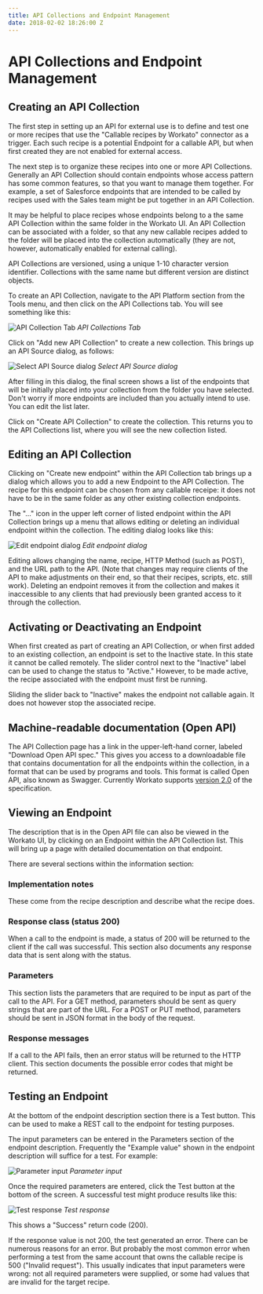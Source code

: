 ```yaml
---
title: API Collections and Endpoint Management
date: 2018-02-02 18:26:00 Z
---
```


# API Collections and Endpoint Management

## Creating an API Collection

The first step in setting up an API for external use is to define and test one or more recipes that use the "Callable recipes by Workato" connector as a trigger. Each such recipe is a potential Endpoint for a callable API, but when first created they are not enabled for external access.

The next step is to organize these recipes into one or more API Collections. Generally an API Collection should contain endpoints whose access pattern has some common features, so that you want to manage them together. For example, a set of Salesforce endpoints that are intended to be called by recipes used with the Sales team might be put together in an API Collection.

It may be helpful to place recipes whose endpoints belong to a the same API Collection within the same folder in the Workato UI. An API Collection can be associated with a folder, so that any new callable recipes added to the folder will be placed into the collection automatically (they are not, however, automatically enabled for external calling).

API Collections are versioned, using a unique 1-10 character version identifier. Collections with the same name but different version are distinct objects.

To create an API Collection, navigate to the API Platform section from the Tools menu, and then click on the API Collections tab. You will see something like this:

![API Collection Tab](/assets/images/api-mgmt/api-collections.png)
*API Collections Tab*

Click on "Add new API Collection" to create a new collection. This brings up an API Source dialog, as follows:

![Select API Source dialog](/assets/images/api-mgmt/select-api-source.png)
*Select API Source dialog*

After filling in this dialog, the final screen shows a list of the endpoints that will be initially placed into your collection from the folder you have selected. Don't worry if more endpoints are included than you actually intend to use. You can edit the list later.

Click on "Create API Collection" to create the collection. This returns you to the API Collections list, where you will see the new collection listed.

## Editing an API Collection

Clicking on "Create new endpoint" within the API Collection tab brings up a dialog which allows you to add a new Endpoint to the API Collection. The recipe for this endpoint can be chosen from any callable receipe: it does not have to be in the same folder as any other existing collection endpoints.

The "..." icon in the upper left corner of listed endpoint within the API Collection brings up a menu that allows editing or deleting an individual endpoint within the collection. The editing dialog looks like this:

![Edit endpoint dialog](/assets/images/api-mgmt/edit-endpoint.png)
*Edit endpoint dialog*

Editing allows changing the name, recipe, HTTP Method (such as POST), and the URL path to the API. (Note that changes may require clients of the API to make adjustments on their end, so that their recipes, scripts, etc. still work). Deleting an endpoint removes it from the collection and makes it inaccessible to any clients that had previously been granted access to it through the collection.

## Activating or Deactivating an Endpoint

When first created as part of creating an API Collection, or when first added to an existing collection, an endpoint is set to the Inactive state. In this state it cannot be called remotely. The slider control next to the "Inactive" label can be used to change the status to "Active." However, to be made active, the recipe associated with the endpoint must first be running.

Sliding the slider back to "Inactive" makes the endpoint not callable again. It does not however stop the associated recipe.

## Machine-readable documentation (Open API)

The API Collection page has a link in the upper-left-hand corner, labeled "Download Open API spec." This gives you access to a downloadable file that contains documentation for all the endpoints within the collection, in a format that can be used by programs and tools. This format is called Open API, also known as Swagger. Currently Workato supports [version 2.0](https://github.com/OAI/OpenAPI-Specification/blob/master/versions/2.0.md) of the specification.

## Viewing an Endpoint

The description that is in the Open API file can also be viewed in the Workato UI, by clicking on an Endpoint within the API Collection list. This will bring up a page with detailed documentation on that endpoint.

There are several sections within the information section:

### Implementation notes

These come from the recipe description and describe what the recipe does.

### Response class (status 200)

When a call to the endpoint is made, a status of 200 will be returned to the client if the call was successful. This section also documents any response data that is sent along with the status.

### Parameters

This section lists the parameters that are required to be input as part of the call to the API. For a GET method, parameters should be sent as query strings that are part of the URL. For a POST or PUT method, parameters should be sent in JSON format in the body of the request.

### Response messages

If a call to the API fails, then an error status will be returned to the HTTP client. This section documents the possible error codes that might be returned.

## Testing an Endpoint

At the bottom of the endpoint description section there is a Test button. This can be used to make a REST call to the endpoint for testing purposes.

The input parameters can be entered in the Parameters section of the endpoint description. Frequently the "Example value" shown in the endpoint description will suffice for a test. For example:

![Parameter input](/assets/images/api-mgmt/test-parameters.png)
*Parameter input*

Once the required parameters are entered, click the Test button at the bottom of the screen. A successful test might produce results like this:

![Test response](/assets/images/api-mgmt/test-response.png)
*Test response*

This shows a "Success" return code (200).

If the response value is not 200, the test generated an error. There can be numerous reasons for an error. But probably the most common error when performing a test from the same account that owns the callable recipe is 500 ("Invalid request"). This usually indicates that input parameters were wrong: not all required parameters were supplied, or some had values that are invalid for the target recipe.
